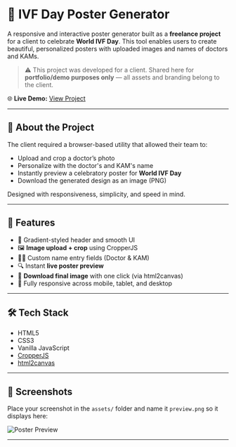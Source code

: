 # 🌸 IVF Day Poster Generator

A responsive and interactive poster generator built as a **freelance project** for a client to celebrate **World IVF Day**. This tool enables users to create beautiful, personalized posters with uploaded images and names of doctors and KAMs.

> ⚠️ This project was developed for a client. Shared here for **portfolio/demo purposes only** — all assets and branding belong to the client.

🌐 **Live Demo:** [View Project](https://skanthiwar.github.io/ivf-day-poster-generator/)

---

## 💼 About the Project

The client required a browser-based utility that allowed their team to:
- Upload and crop a doctor’s photo
- Personalize with the doctor's and KAM's name
- Instantly preview a celebratory poster for **World IVF Day**
- Download the generated design as an image (PNG)

Designed with responsiveness, simplicity, and speed in mind.

---

## 🚀 Features

- 🌈 Gradient-styled header and smooth UI
- 🖼 **Image upload + crop** using CropperJS
- 🧑‍⚕️ Custom name entry fields (Doctor & KAM)
- 🔍 Instant **live poster preview**
- 💾 **Download final image** with one click (via html2canvas)
- 📱 Fully responsive across mobile, tablet, and desktop

---

## 🛠 Tech Stack

- HTML5
- CSS3
- Vanilla JavaScript
- [CropperJS](https://github.com/fengyuanchen/cropperjs)
- [html2canvas](https://html2canvas.hertzen.com/)

---

## 📸 Screenshots

Place your screenshot in the `assets/` folder and name it `preview.png` so it displays here:

![Poster Preview](./assets/preview.png)

---
